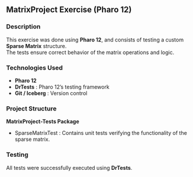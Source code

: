 
## MatrixProject Exercise (Pharo 12)

### Description
This exercise was done using **Pharo 12**, and consists of testing a custom **Sparse Matrix** structure.  
The tests ensure correct behavior of the matrix operations and logic.


### Technologies Used
- **Pharo 12**
- **DrTests** : Pharo 12’s testing framework
- **Git / Iceberg** : Version control


### Project Structure

**MatrixProject-Tests Package**
- SparseMatrixTest : Contains unit tests verifying the functionality of the sparse matrix.


### Testing
All tests were successfully executed using **DrTests**.


